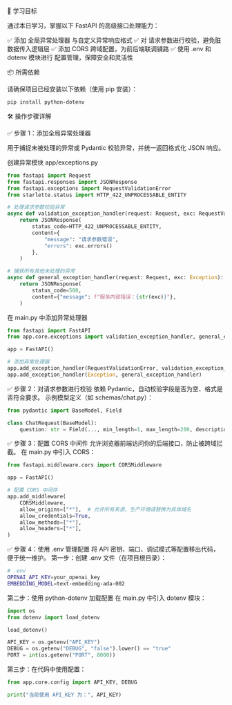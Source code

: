 🎯 学习目标

通过本日学习，掌握以下 FastAPI 的高级接口处理能力：

✅ 添加 全局异常处理器 与自定义异常响应格式
✅ 对 请求参数进行校验，避免脏数据传入逻辑层
✅ 添加 CORS 跨域配置，为前后端联调铺路
✅ 使用 .env 和 dotenv 模块进行 配置管理，保障安全和灵活性

📦 所需依赖

请确保项目已经安装以下依赖（使用 pip 安装）：
```bash
pip install python-dotenv
```
🛠 操作步骤详解

✅ 步骤 1：添加全局异常处理器 

用于捕捉未被处理的异常或 Pydantic 校验异常，并统一返回格式化 JSON 响应。

创建异常模块 app/exceptions.py

```python
from fastapi import Request
from fastapi.responses import JSONResponse
from fastapi.exceptions import RequestValidationError
from starlette.status import HTTP_422_UNPROCESSABLE_ENTITY

# 处理请求参数校验异常
async def validation_exception_handler(request: Request, exc: RequestValidationError):
    return JSONResponse(
        status_code=HTTP_422_UNPROCESSABLE_ENTITY,
        content={
            "message": "请求参数错误",
            "errors": exc.errors()
        },
    )

# 捕获所有其他未处理的异常
async def general_exception_handler(request: Request, exc: Exception):
    return JSONResponse(
        status_code=500,
        content={"message": f"服务内部错误：{str(exc)}"},
    )

```
在 main.py 中添加异常处理器

```python
from fastapi import FastAPI
from app.core.exceptions import validation_exception_handler, general_exception_handler

app = FastAPI()

# 添加异常处理器
app.add_exception_handler(RequestValidationError, validation_exception_handler)
app.add_exception_handler(Exception, general_exception_handler)
```

✅ 步骤 2：对请求参数进行校验
依赖 Pydantic，自动校验字段是否为空、格式是否符合要求。
示例模型定义（如 schemas/chat.py）：
```python
from pydantic import BaseModel, Field

class ChatRequest(BaseModel):
    question: str = Field(..., min_length=1, max_length=200, description="用户提问内容")

```
✅ 步骤 3：配置 CORS 中间件
允许浏览器前端访问你的后端接口，防止被跨域拦截。
在 main.py 中引入 CORS：
```python
from fastapi.middleware.cors import CORSMiddleware

app = FastAPI()

# 配置 CORS 中间件
app.add_middleware(
    CORSMiddleware,
    allow_origins=["*"],  # 允许所有来源，生产环境请替换为具体域名
    allow_credentials=True,
    allow_methods=["*"],
    allow_headers=["*"],
)
```

✅ 步骤 4：使用 .env 管理配置
将 API 密钥、端口、调试模式等配置移出代码，便于统一维护。
第一步：创建 .env 文件（在项目根目录）：
```bash
# .env
OPENAI_API_KEY=your_openai_key
EMBEDDING_MODEL=text-embedding-ada-002
```
第二步：使用 python-dotenv 加载配置
在 main.py 中引入 dotenv 模块：
```python
import os
from dotenv import load_dotenv

load_dotenv()

API_KEY = os.getenv("API_KEY")
DEBUG = os.getenv("DEBUG", "false").lower() == "true"
PORT = int(os.getenv("PORT", 8000))

```
    
第三步：在代码中使用配置：

```python
from app.core.config import API_KEY, DEBUG

print("当前使用 API_KEY 为：", API_KEY)

```